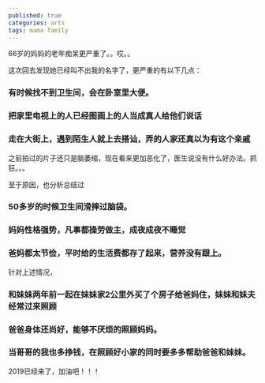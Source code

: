 ```yaml
---
published: true
categories: arts
tags: mama family
---
```

66岁的妈妈的老年痴呆更严重了。。哎。。

这次回去发现她已经叫不出我的名字了，更严重的有以下几点：
### 有时候找不到卫生间，会在卧室里大便。
### 把家里电视上的人已经图画上的人当成真人给他们说话
### 走在大街上，遇到陌生人就上去搭讪，弄的人家还真以为有这个亲戚

之前拍过的片子还只是脑萎缩，现在看来更加恶化了，医生说没有什么好办法。抓狂。。。

至于原因，也分析总结过
### 50多岁的时候卫生间滑摔过脑袋。
### 妈妈性格强势，凡事都操劳做主，成夜成夜不睡觉
### 爸妈都太节俭，平时给的生活费都存了起来，营养没有跟上。

针对上述情况，
### 和妹妹两年前一起在妹妹家2公里外买了个房子给爸妈住，妹妹和妹夫经常过来照顾
### 爸爸身体还尚好，能够不厌烦的照顾妈妈。
### 当哥哥的我也多挣钱，在照顾好小家的同时要多多帮助爸爸和妹妹。

2019已经来了，加油吧！！！
